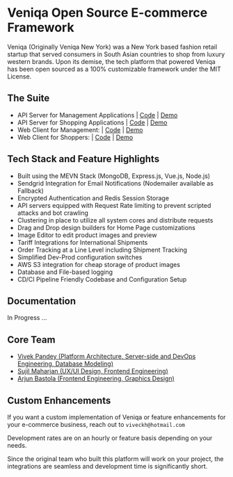 # Veniqa Open Source E-commerce Framework

Veniqa (Originally Veniqa New York) was a New York based fashion retail startup that served consumers in South Asian countries to shop from luxury western brands.
Upon its demise, the tech platform that powered Veniqa has been open sourced as a 100% customizable framework under the MIT License.

## The Suite
* API Server for Management Applications | [Code](https://github.com/Viveckh/Veniqa/tree/master/management-server) | [Demo](https://veniqa-admin-server-prod.azurewebsites.net)
* API Server for Shopping Applications | [Code](https://github.com/Viveckh/Veniqa/tree/master/shopping-server) | [Demo](https://veniqa-client-server-prod.azurewebsites.net)
* Web Client for Management: | [Code](https://github.com/Viveckh/Veniqa/tree/master/management-webclient) | [Demo](https://prod-veniqa-admin.netlify.com)
* Web Client for Shoppers: | [Code](https://github.com/Viveckh/Veniqa/tree/master/shopping-webclient) | [Demo](https://prod-veniqa-client.netlify.com)

## Tech Stack and Feature Highlights
* Built using the MEVN Stack (MongoDB, Express.js, Vue.js, Node.js)
* Sendgrid Integration for Email Notifications (Nodemailer available as Fallback)
* Encrypted Authentication and Redis Session Storage
* API servers equipped with Request Rate limiting to prevent scripted attacks and bot crawling
* Clustering in place to utilize all system cores and distribute requests
* Drag and Drop design builders for Home Page customizations
* Image Editor to edit product images and preview
* Tariff Integrations for International Shipments
* Order Tracking at a Line Level including Shipment Tracking
* Simplified Dev-Prod configuration switches
* AWS S3 integration for cheap storage of product images
* Database and File-based logging
* CD/CI Pipeline Friendly Codebase and Configuration Setup


## Documentation

In Progress ...

## Core Team

* [Vivek Pandey (Platform Architecture, Server-side and DevOps Engineering, Database Modeling)](https://viveckh.com)
* [Sujil Maharjan (UX/UI Design, Frontend Engineering)](https://smaharj1.github.io/)
* [Arjun Bastola (Frontend Engineering, Graphics Design)](https://github.com/abastola)

## Custom Enhancements

If you want a custom implementation of Veniqa or feature enhancements for your e-commerce business, reach out to `viveckh@hotmail.com`

Development rates are on an hourly or feature basis depending on your needs.

Since the original team who built this platform will work on your project, the integrations are seamless and development time is significantly short.








